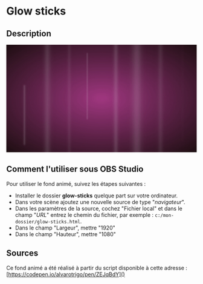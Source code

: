 # Glow sticks

## Description

![Exemple](assets/img/example.gif)

## Comment l'utiliser sous OBS Studio

Pour utiliser le fond animé, suivez les étapes suivantes :

- Installer le dossier **glow-sticks** quelque part sur votre ordinateur.
- Dans votre scène ajoutez une nouvelle source de type "_navigateur_".
- Dans les paramètres de la source, cochez "Fichier local" et dans le
  champ "_URL_" entrez le chemin du fichier, par exemple : `c:/mon-dossier/glow-sticks.html`.
- Dans le champ "Largeur", mettre "1920"
- Dans le champ "Hauteur", mettre "1080"

## Sources

Ce fond animé a été réalisé à partir du script disponible à cette adresse : 
[https://codepen.io/alvarotrigo/pen/ZEJqBdY]()